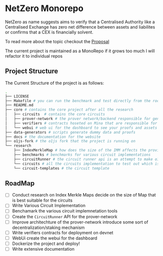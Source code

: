# NetZero Monorepo

NetZero as name suggests aims to verify that a Centralised Authority like a Centralised Exchange has zero net difference between assets and liabilites or confirms that a CEX is financially solvent.

To read more about the topic checkout the [Proposal](https://github.com/0xnullifier/NetZero/blob/master/docs/Proposal.md)

The current project is maintained as a MonoRepo if it grows too much I will refactor it to individual repos

## Project Structure

The Current Structure of the project is as follows:

```bash
.
├── LICENSE 
├── Makefile # you can run the benchmark and test directly from the root folder
├── README.md 
├── core # contains the core project after all the research
│   ├── circuits  # contains the core circuits
│   ├── prover-network # the prover network/backend responsible for generating proofs
│   ├── verifiers # contracts hoseted on Mina that are responsible for verifications
│   └── webui # web ui for the dashboard to see your proofs and assets
├── data-generators # scripts generate dummy data and proofs
├── docs # the documentation for the website
├── o1js-fork # the o1js fork that the project is running on
└── research
    ├── IndexMerkleMap # how does the size of the IMM affects the proving/generating times
    ├── benchmarks # benchmarks for various circuit implementations
    ├── circuitRunner # the circuit runner api is an attempt to make o1js circuits run in a fork faster
    └── circuits # all the circuits implementation to test out which is the best check the proposal for more
    └── circuit-templates # the circuit template

```

## RoadMap

- [ ] Conduct research on Index Merkle Maps decide on the size of Map that is best suitable for the circuits
- [ ] Write Various Circuit Implementation
- [ ] Benchamark the various circuit implemnetation tools
- [ ] Create the `CircuitRunner` API for the prover-network
- [ ] Improve architechture of the prover-network introduce some sort of decentralization/staking mechanism
- [ ] Write verifiers contracts for deployment on devnet
- [ ] WebUi create the webui for the dashboard
- [ ] Dockerize the project and deploy!
- [ ] Write extensive documentation
